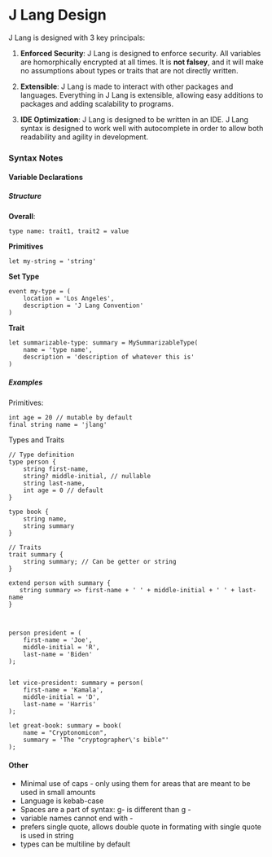 # J Lang Design

J Lang is designed with 3 key principals:

1. **Enforced Security**: J Lang is designed to enforce security. All variables are homorphically encrypted at all times. It is **not falsey**, and it will make no assumptions about types or traits that are not directly written.

2. **Extensible**: J Lang is made to interact with other packages and languages. Everything in J Lang is extensible, allowing easy additions to packages and adding scalability to programs.

3. **IDE Optimization**: J Lang is designed to be written in an IDE. J Lang syntax is designed to work well with autocomplete in order to allow both readability and agility in development.

### Syntax Notes

#### Variable Declarations

##### Structure

**Overall**:
```
type name: trait1, trait2 = value
```
**Primitives** 
```
let my-string = 'string'
```
**Set Type**
```
event my-type = (
    location = 'Los Angeles',
    description = 'J Lang Convention'
)
```
**Trait**
```
let summarizable-type: summary = MySummarizableType(
    name = 'type name',
    description = 'description of whatever this is'
)
```

##### Examples

Primitives:
```
int age = 20 // mutable by default
final string name = 'jlang'
```

Types and Traits
```
// Type definition
type person {
    string first-name,
    string? middle-initial, // nullable
    string last-name,
    int age = 0 // default
}

type book {
    string name,
    string summary
}

// Traits
trait summary {
    string summary; // Can be getter or string
}

extend person with summary {
   string summary => first-name + ' ' + middle-initial + ' ' + last-name
}



person president = (
    first-name = 'Joe',
    middle-initial = 'R',
    last-name = 'Biden'
);


let vice-president: summary = person(
    first-name = 'Kamala',
    middle-initial = 'D',
    last-name = 'Harris'
);

let great-book: summary = book(
    name = "Cryptonomicon",
    summary = 'The "cryptographer\'s bible"'
);
```


#### Other
- Minimal use of caps - only using them for areas that are meant to be used in small amounts 
- Language is kebab-case
- Spaces are a part of syntax: g- is different than g -
- variable names cannot end with -
- prefers single quote, allows double quote in formating with single quote is used in string
- types can be multiline by default
